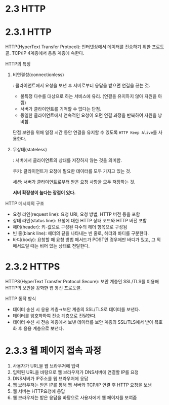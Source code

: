 # 2.3 HTTP

# 2.3.1 HTTP

HTTP(HyperText Transfer Protocol): 인터넷상에서 데이터를 전송하기 위한 프로토콜. TCP/IP 4계층에서 응용 계층에 속한다.

HTTP의 특징

1. 비연결성(connectionless)
    
    : 클라이언트에서 요청을 보낸 후 서버로부터 응답을 받으면 연결을 끊는 것.
    
    - 불특정 다수를 대상으로 하는 서비스에 유리. (연결을 유지하지 않아 자원을 아낌)
    - 서버가 클라이언트를 기억할 수 없다는 단점.
    - 동일한 클라이언트에서 연속적인 요청이 오면 연결 과정을 반복하여 자원을 낭비함.
    
    단점 보완을 위해 일정 시간 동안 연결을 유지할 수 있도록 `HTTP Keep Alive`를 사용한다.
    
2. 무상태(stateless)
    
    : 서버에서 클라이언트의 상태를 저장하지 않는 것을 의미함.
    
    쿠키: 클라이언트가 요청에 필요한 데이터를 모두 가지고 있는 것.
    
    세션: 서버가 클라이언트로부터 받은 요청 사항을 모두 저장하는 것.
    
    **서버 확장성이 높다는 장점이 있다.**
    

HTTP 메시지의 구조

- 요청 라인(request line): 요청 URI, 요청 방법, HTTP 버전 등을 포함
- 상태 라인(status line): 요청에 대한 HTTP 상태 코드와 HTTP 버전 포함
- 헤더(header): 키-값으로 구성된 다수의 헤더 항목으로 구성됨
- 빈 줄(blank line): 헤더의 끝을 나타내는 빈 줄로, 헤더와 바디를 구분한다.
- 바디(body): 요청할 때 요청 방법 메서드가 POST인 경우에만 바디가 있고, 그 외 메서드일 때는 비어 있는 상태로 전달한다.

# 2.3.2 HTTPS

HTTPS(HyperText Transfer Protocol Secure): 보안 계층인 SSL/TLS를 이용해 HTTP의 보안을 강화한 웹 통신 프로토콜.

HTTP 동작 방식

- 데이터 송신 시 응용 계층→보안 계층의 SSL/TLS로 데이터를 보낸다.
- 데이터를 암호화하여 전송 계층으로 전달한다.
- 데이터 수신 시 전송 계층에서 보낸 데이터를 보안 계층의 SSL/TLS에서 받아 복호화 후 응용 계층으로 보낸다.

# 2.3.3 웹 페이지 접속 과정

1. 사용자가 URL을 웹 브라우저에 입력
2. 입력된 URL을 바탕으로  웹 브라우저가 DNS서버에 연결할 IP를 요청
3. DNS서버가 IP주소를 웹 브라우저에 응답
4. 웹 브라우저는 받은 IP를 통해 웹 서버와 TCP/IP 연결 후 HTTP 요청을 보냄
5. 웹 서버는 HTTP요청에 응답
6. 웹 브라우저는 받은 응답을 바탕으로 사용자에게 웹 페이지를 보여줌
